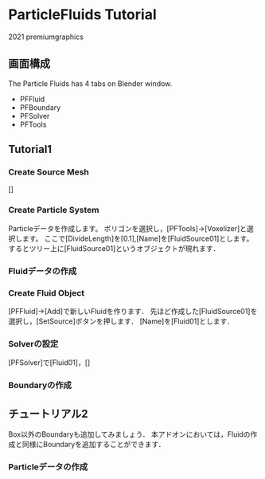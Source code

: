 # ParticleFluids Tutorial

2021 premiumgraphics

## 画面構成
The Particle Fluids has 4 tabs on Blender window.

- PFFluid
- PFBoundary
- PFSolver
- PFTools

## Tutorial1

### Create Source Mesh
[]

### Create Particle System

Particleデータを作成します。
ポリゴンを選択し，[PFTools]->[Voxelizer]と選択します。
ここで[DivideLength]を[0.1],[Name]を[FluidSource01]とします。
するとツリー上に[FluidSource01]というオブジェクトが現れます．

### Fluidデータの作成

### Create Fluid Object
[PFFluid]->[Add]で新しいFluidを作ります．
先ほど作成した[FluidSource01]を選択し，[SetSource]ボタンを押します．
[Name]を[Fluid01]とします．

### Solverの設定
[PFSolver]で[Fluid01]，[]

### Boundaryの作成

## チュートリアル2
Box以外のBoundaryも追加してみましょう．
本アドオンにおいては，Fluidの作成と同様にBoundaryを追加することができます．

### Particleデータの作成
